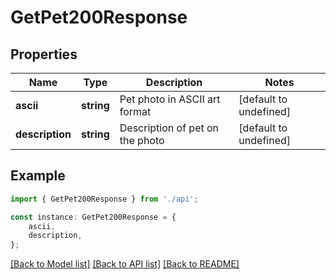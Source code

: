 # GetPet200Response


## Properties

Name | Type | Description | Notes
------------ | ------------- | ------------- | -------------
**ascii** | **string** | Pet photo in ASCII art format | [default to undefined]
**description** | **string** | Description of pet on the photo | [default to undefined]

## Example

```typescript
import { GetPet200Response } from './api';

const instance: GetPet200Response = {
    ascii,
    description,
};
```

[[Back to Model list]](../README.md#documentation-for-models) [[Back to API list]](../README.md#documentation-for-api-endpoints) [[Back to README]](../README.md)
